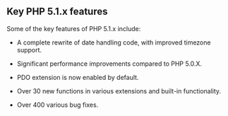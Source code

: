 Key PHP 5.1.x features
----------------------

Some of the key features of PHP 5.1.x include:

-   A complete rewrite of date handling code, with improved timezone
    support.

-   Significant performance improvements compared to PHP 5.0.X.

-   PDO extension is now enabled by default.

-   Over 30 new functions in various extensions and built-in
    functionality.

-   Over 400 various bug fixes.
